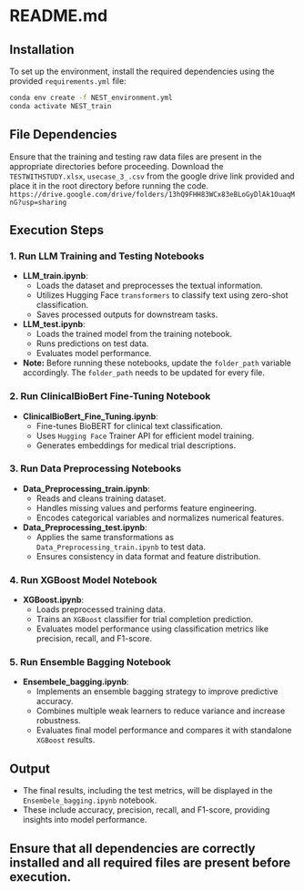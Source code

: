# README.md

## Installation

To set up the environment, install the required dependencies using the provided `requirements.yml` file:

```bash
conda env create -f NEST_environment.yml
conda activate NEST_train
```

## File Dependencies

Ensure that the training and testing raw data files are present in the appropriate directories before proceeding.
Download the `TESTWITHSTUDY.xlsx`, `usecase_3_.csv` from the google drive link provided and place it in the root directory before running the code. 
`https://drive.google.com/drive/folders/13hQ9FHH83WCx83eBLoGyDlAk1OuaqMnG?usp=sharing`

## Execution Steps

### 1. **Run LLM Training and Testing Notebooks**

- **LLM\_train.ipynb**:
  - Loads the dataset and preprocesses the textual information.
  - Utilizes Hugging Face `transformers` to classify text using zero-shot classification.
  - Saves processed outputs for downstream tasks.
- **LLM\_test.ipynb**:
  - Loads the trained model from the training notebook.
  - Runs predictions on test data.
  - Evaluates model performance.
- **Note:** Before running these notebooks, update the `folder_path` variable accordingly. The `folder_path` needs to be updated for every file.

### 2. **Run ClinicalBioBert Fine-Tuning Notebook**

- **ClinicalBioBert\_Fine\_Tuning.ipynb**:
  - Fine-tunes BioBERT for clinical text classification.
  - Uses `Hugging Face` Trainer API for efficient model training.
  - Generates embeddings for medical trial descriptions.

### 3. **Run Data Preprocessing Notebooks**

- **Data\_Preprocessing\_train.ipynb**:
  - Reads and cleans training dataset.
  - Handles missing values and performs feature engineering.
  - Encodes categorical variables and normalizes numerical features.
- **Data\_Preprocessing\_test.ipynb**:
  - Applies the same transformations as `Data_Preprocessing_train.ipynb` to test data.
  - Ensures consistency in data format and feature distribution.

### 4. **Run XGBoost Model Notebook**

- **XGBoost.ipynb**:
  - Loads preprocessed training data.
  - Trains an `XGBoost` classifier for trial completion prediction.
  - Evaluates model performance using classification metrics like precision, recall, and F1-score.

### 5. **Run Ensemble Bagging Notebook**

- **Ensembele\_bagging.ipynb**:
  - Implements an ensemble bagging strategy to improve predictive accuracy.
  - Combines multiple weak learners to reduce variance and increase robustness.
  - Evaluates final model performance and compares it with standalone `XGBoost` results.

## Output

- The final results, including the test metrics, will be displayed in the `Ensembele_bagging.ipynb` notebook.
- These include accuracy, precision, recall, and F1-score, providing insights into model performance.

Ensure that all dependencies are correctly installed and all required files are present before execution.
  --- 